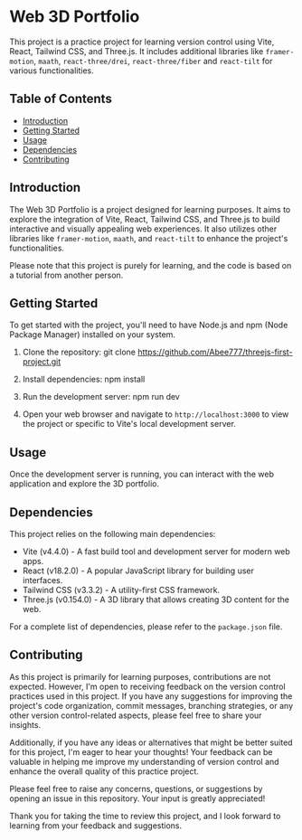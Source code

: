 # Web 3D Portfolio

This project is a practice project for learning version control using Vite, React, Tailwind CSS, and Three.js. It includes additional libraries like `framer-motion`, `maath`, `react-three/drei`, `react-three/fiber` and `react-tilt` for various functionalities.

## Table of Contents

- [Introduction](#introduction)
- [Getting Started](#getting-started)
- [Usage](#usage)
- [Dependencies](#dependencies)
- [Contributing](#contributing)

## Introduction

The Web 3D Portfolio is a project designed for learning purposes. It aims to explore the integration of Vite, React, Tailwind CSS, and Three.js to build interactive and visually appealing web experiences. It also utilizes other libraries like `framer-motion`, `maath`, and `react-tilt` to enhance the project's functionalities.

Please note that this project is purely for learning, and the code is based on a tutorial from another person.

## Getting Started

To get started with the project, you'll need to have Node.js and npm (Node Package Manager) installed on your system.

1. Clone the repository: git clone https://github.com/Abee777/threejs-first-project.git

2. Install dependencies: npm install

3. Run the development server: npm run dev

4. Open your web browser and navigate to `http://localhost:3000` to view the project or specific to Vite's local development server.

## Usage

Once the development server is running, you can interact with the web application and explore the 3D portfolio.

## Dependencies

This project relies on the following main dependencies:

- Vite (v4.4.0) - A fast build tool and development server for modern web apps.
- React (v18.2.0) - A popular JavaScript library for building user interfaces.
- Tailwind CSS (v3.3.2) - A utility-first CSS framework.
- Three.js (v0.154.0) - A 3D library that allows creating 3D content for the web.

For a complete list of dependencies, please refer to the `package.json` file.

## Contributing

As this project is primarily for learning purposes, contributions are not expected. However, I'm open to receiving feedback on the version control practices used in this project. If you have any suggestions for improving the project's code organization, commit messages, branching strategies, or any other version control-related aspects, please feel free to share your insights.

Additionally, if you have any ideas or alternatives that might be better suited for this project, I'm eager to hear your thoughts! Your feedback can be valuable in helping me improve my understanding of version control and enhance the overall quality of this practice project.

Please feel free to raise any concerns, questions, or suggestions by opening an issue in this repository. Your input is greatly appreciated!

Thank you for taking the time to review this project, and I look forward to learning from your feedback and suggestions.

